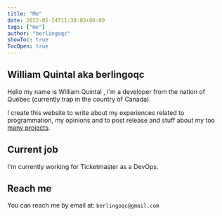 ```yaml
---
title: "Me"
date: 2022-05-24T11:30:03+00:00
tags: ["me"]
author: "berlingoqc"
showToc: true
TocOpen: true
---
```


## William Quintal aka berlingoqc

Hello my name is William Quintal , i'm a developer from the nation of Québec (currently trap in the country of Canada).

I create this website to write about my experiences related to programmation, my opinions and to post release and stuff
about my too [many projects](/public/projects/).

## Current job

I'm currently working for Ticketmaster as a DevOps.

## Reach me

You can reach me by email at: `berlingoqc@gmail.com`
